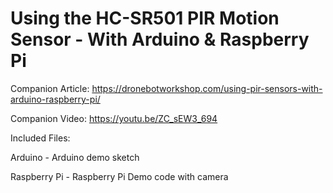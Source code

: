 # Using the HC-SR501 PIR Motion Sensor - With Arduino & Raspberry Pi
 
Companion Article: https://dronebotworkshop.com/using-pir-sensors-with-arduino-raspberry-pi/

Companion Video:  https://youtu.be/ZC_sEW3_694

Included Files:

Arduino - Arduino demo sketch

Raspberry Pi - Raspberry Pi Demo code with camera

